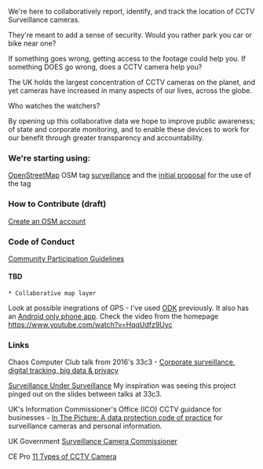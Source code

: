 We're here to collaboratively report, identify, and track the location of CCTV Surveillance cameras.

They're meant to add a sense of security. Would you rather park you car or bike near one?

If something goes wrong, getting access to the footage could help you. If something DOES go wrong, does a CCTV camera help you?

The UK holds the largest concentration of CCTV cameras on the planet, and yet cameras have increased in many aspects of our lives, across the globe.

Who watches the watchers?

By opening up this collaborative data we hope to improve public awareness; of state and corporate monitoring, and to enable these devices to work for our benefit through greater transparency and accountability.

### We're starting using: 
[OpenStreetMap](http://www.openstreetmap.org/about)
OSM tag [surveillance](http://wiki.openstreetmap.org/wiki/Tag:man_made%3Dsurveillance) and the [initial proposal](http://wiki.openstreetmap.org/wiki/Proposed_features/Surveillance) for the use of the tag
    
### How to Contribute (draft)

[Create an OSM account](https://www.openstreetmap.org/user/new)

### Code of Conduct
[Community Participation Guidelines](https://www.mozilla.org/en-US/about/governance/policies/participation/)

#### TBD
    * Collaborative map layer
Look at possible inegrations of GPS - I've used [ODK](https://opendatakit.org) previously. It also has an [Android only phone app](https://opendatakit.org/use/collect/). Check the video from the homepage https://www.youtube.com/watch?v=HqqUdfz9Uyc


### Links
  Chaos Computer Club talk from 2016's 33c3 - [Corporate surveillance, digital tracking, big data & privacy](https://www.youtube.com/watch?v=3ABaGEWjFIg)
  
  [Surveillance Under Surveillance](https://kamba4.crux.uberspace.de/) My inspiration was seeing this project pinged out on the slides between talks at 33c3.

  UK's Information Commissioner's Office (ICO) CCTV guidance for businesses - [In The Picture: A data protection code of practice](https://ico.org.uk/for-organisations/guide-to-data-protection/cctv/) for surveillance cameras and personal information.

  UK Government [Surveillance Camera Commissioner](https://www.gov.uk/government/organisations/surveillance-camera-commissioner)
  
  CE Pro [11 Types of CCTV Camera](http://www.cepro.com/article/12_common_types_of_security_cameras/)

